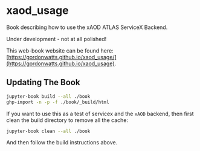 # xaod_usage

 Book describing how to use the xAOD ATLAS ServiceX Backend.

 Under development - not at all polished!

This web-book website can be found here: [https://gordonwatts.github.io/xaod_usage/](https://gordonwatts.github.io/xaod_usage).

## Updating The Book

```bash
jupyter-book build --all ./book
ghp-import -n -p -f ./book/_build/html
```

If you want to use this as a test of servicex and the `xAOD` backend, then first clean the build directory to remove all the cache:

```bash
jupyter-book clean --all ./book
```

And then follow the build instructions above.
